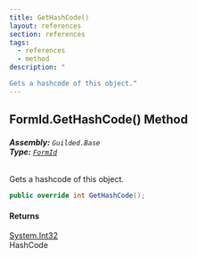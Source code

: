 ```yaml
---
title: GetHashCode()
layout: references
section: references
tags:
  - references
  - method
description: "

Gets a hashcode of this object."
---
```


## FormId.GetHashCode() Method
###### **Assembly:** `Guilded.Base`<br/>**Type:** [`FormId`](FormId 'Guilded.Base.FormId')

Gets a hashcode of this object.

```csharp
public override int GetHashCode();
```

#### Returns
[System.Int32](https://docs.microsoft.com/en-us/dotnet/api/System.Int32 'System.Int32')  
HashCode